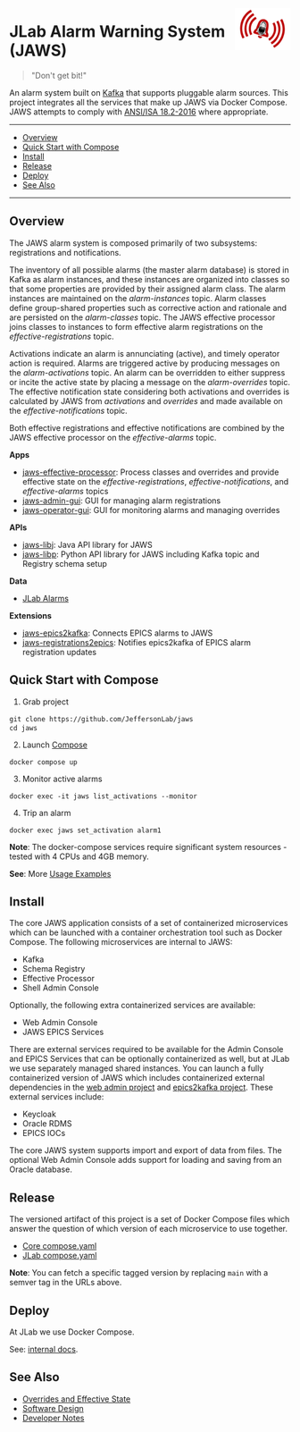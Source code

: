 <p>
<a href="#"><img align="right" width="100" height="75" src="https://raw.githubusercontent.com/JeffersonLab/jaws/main/logo.png"/></a>     
</p>


# JLab Alarm Warning System (JAWS)
> "Don't get bit!"

An alarm system built on [Kafka](https://kafka.apache.org/) that supports pluggable alarm sources.  This project integrates all the services that make up JAWS via Docker Compose.  JAWS attempts to comply with [ANSI/ISA 18.2-2016](https://www.isa.org/products/ansi-isa-18-2-2016-management-of-alarm-systems-for) where appropriate.

---
- [Overview](https://github.com/JeffersonLab/jaws#overview)
- [Quick Start with Compose](https://github.com/JeffersonLab/jaws#quick-start-with-compose)
- [Install](https://github.com/JeffersonLab/jaws#install)
- [Release](https://github.com/JeffersonLab/jaws#release) 
- [Deploy](https://github.com/JeffersonLab/jaws#deploy) 
- [See Also](https://github.com/JeffersonLab/jaws#see-also)
---

## Overview
The JAWS alarm system is composed primarily of two subsystems: registrations and notifications.  

The inventory of all possible alarms (the master alarm database) is stored in Kafka as alarm instances, and these instances are organized into classes so that some properties are provided by their assigned alarm class.  The alarm instances are maintained on the _alarm-instances_ topic.  Alarm classes define group-shared properties such as corrective action and rationale and are persisted on the _alarm-classes_ topic.   The JAWS effective processor joins classes to instances to form effective alarm registrations on the _effective-registrations_ topic.   

Activations indicate an alarm is annunciating (active), and timely operator action is required.  Alarms are triggered active by producing messages on the _alarm-activations_ topic.  An alarm can be overridden to either suppress or incite the active state by placing a message on the _alarm-overrides_ topic.  The effective notification state considering both activations and overrides is calculated by JAWS from _activations_ and _overrides_ and made available on the _effective-notifications_ topic. 

Both effective registrations and effective notifications are combined by the JAWS effective processor on the _effective-alarms_ topic.

**Apps**
- [jaws-effective-processor](https://github.com/JeffersonLab/jaws-effective-processor): Process classes and overrides and provide effective state on the _effective-registrations_, _effective-notifications_, and _effective-alarms_ topics
- [jaws-admin-gui](https://github.com/JeffersonLab/jaws-admin-gui): GUI for managing alarm registrations
- [jaws-operator-gui](https://github.com/JeffersonLab/graphical-alarm-client): GUI for monitoring alarms and managing overrides

**APIs**
- [jaws-libj](https://github.com/JeffersonLab/jaws-libj): Java API library for JAWS
- [jaws-libp](https://github.com/JeffersonLab/jaws-libp): Python API library for JAWS including Kafka topic and Registry schema setup

**Data**
- [JLab Alarms](https://github.com/JeffersonLab/alarms)

**Extensions**
- [jaws-epics2kafka](https://github.com/JeffersonLab/jaws-epics2kafka): Connects EPICS alarms to JAWS
- [jaws-registrations2epics](https://github.com/JeffersonLab/jaws-registrations2epics): Notifies epics2kafka of EPICS alarm registration updates

## Quick Start with Compose 
1. Grab project
```
git clone https://github.com/JeffersonLab/jaws
cd jaws
```
2. Launch [Compose](https://github.com/docker/compose)
```
docker compose up
```
3. Monitor active alarms
```
docker exec -it jaws list_activations --monitor
```
4. Trip an alarm  
```
docker exec jaws set_activation alarm1
```
**Note**: The docker-compose services require significant system resources - tested with 4 CPUs and 4GB memory.

**See**: More [Usage Examples](https://github.com/JeffersonLab/jaws/wiki/Usage-Examples)

## Install
The core JAWS application consists of a set of containerized microservices which can be launched with a container orchestration tool such as Docker Compose.  The following microservices are internal to JAWS:
- Kafka
- Schema Registry
- Effective Processor
- Shell Admin Console

Optionally, the following extra containerized services are available:
- Web Admin Console
- JAWS EPICS Services

There are external services required to be available for the Admin Console and EPICS Services that can be optionally containerized as well, but at JLab we use separately managed shared instances.   You can launch a fully containerized version of JAWS which includes containerized external dependencies in the [web admin project](https://github.com/jeffersonlab/jaws-admin-gui) and [epics2kafka project](https://github.com/jeffersonlab/jaws-epics2kafka).  These external services include:
- Keycloak
- Oracle RDMS
- EPICS IOCs

The core JAWS system supports import and export of data from files.   The optional Web Admin Console adds support for loading and saving from an Oracle database.
  
## Release
The versioned artifact of this project is a set of Docker Compose files which answer the question of which version of each microservice to use together.

 - [Core compose.yaml](https://raw.githubusercontent.com/JeffersonLab/jaws/main/compose.yaml)
 - [JLab compose.yaml](https://raw.githubusercontent.com/JeffersonLab/jaws/main/jlab/compose.yaml)

**Note**: You can fetch a specific tagged version by replacing `main` with a semver tag in the URLs above.

## Deploy
At JLab we use Docker Compose.

See: [internal docs](https://accwiki.acc.jlab.org/do/view/SysAdmin/JAWS).

## See Also
 - [Overrides and Effective State](https://github.com/JeffersonLab/jaws/wiki/Overrides-and-Effective-State)
 - [Software Design](https://github.com/JeffersonLab/jaws/wiki/Software-Design)
 - [Developer Notes](https://github.com/JeffersonLab/jaws/wiki/Developer-Notes)
